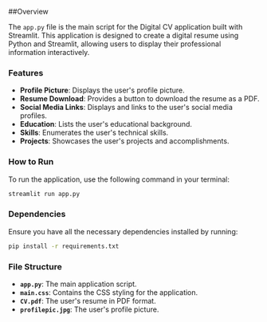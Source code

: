 ##Overview

The `app.py` file is the main script for the Digital CV application built with Streamlit. This application is designed to create a digital resume using Python and Streamlit, allowing users to display their professional information interactively.

### Features

- **Profile Picture**: Displays the user's profile picture.
- **Resume Download**: Provides a button to download the resume as a PDF.
- **Social Media Links**: Displays and links to the user's social media profiles.
- **Education**: Lists the user's educational background.
- **Skills**: Enumerates the user's technical skills.
- **Projects**: Showcases the user's projects and accomplishments.

### How to Run

To run the application, use the following command in your terminal:
```bash
streamlit run app.py
```

### Dependencies

Ensure you have all the necessary dependencies installed by running:
```bash
pip install -r requirements.txt
```

### File Structure

- **`app.py`**: The main application script.
- **`main.css`**: Contains the CSS styling for the application.
- **`CV.pdf`**: The user's resume in PDF format.
- **`profilepic.jpg`**: The user's profile picture.

